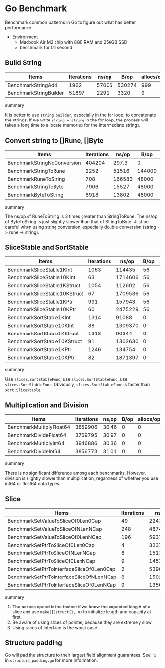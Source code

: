 # Go Benchmark

Benchmark common patterns in Go to figure out what has better performance

- Environment
  - Macbook Air M2 chip with 8GB RAM and 256GB SSD
  - benchmark for 0.1 second

## Build String

| Items  | Iterations | ns/op | B/op | allocs/op |
| ------------- | ------------- | ------------- | ------------- | ------------- |
| BenchmarkStringAdd | 1962 | 57006 | 530274 | 999 |
| BenchmarkStringBuilder | 51897 | 2291 | 3320 | 9 |

summary

It is better to use `string builder`, especially in the for loop, to concatenate the strings. If we write `string + string` in the for loop, the process will takes a long time to  allocate memories for the intermediate strings.

## Convert string to []Rune, []Byte

| Items  | Iterations | ns/op | B/op | allocs/op |
| ------------- | ------------- | ------------- | ------------- | ------------- |
| BenchmarkStringNoConversion | 404204 | 297.3 | 0 | 0 |
| BenchmarkStringToRune | 2252 | 51516 | 144000 | 1000 |
| BenchmarkRuneToString | 708 | 166583 | 48000 | 1000 |
| BenchmarkStringToByte | 7906 | 15527 | 48000 | 1000 |
| BenchmarkByteToString | 8918 | 13802 | 48000 | 1000 |

summary

The ns/op of RuneToString is 3 times greater than StringToRune. The ns/op of ByteToString is just slightly slower than that of StringToByte. Just be careful when using string conversion, especially double conversion (string -> rune -> string).

## SliceStable and SortStable

| Items  | Iterations | ns/op | B/op | allocs/op |
| ------------- | ------------- | ------------- | ------------- | ------------- |
| BenchmarkSliceStable1KInt | 1063 | 114435 | 56 | 2 |
| BenchmarkSliceStable10KInt | 63 | 1714606 | 56 | 2 |
| BenchmarkSliceStable1KStruct | 1054 | 112602 | 56 | 2 |
| BenchmarkSliceStable10KStruct | 67 | 1709536 | 56 | 2 |
| BenchmarkSliceStable1KPtr | 991 | 157943 | 56 | 2 |
| BenchmarkSliceStable10KPtr | 60 | 2475229 | 56 | 2 |
| BenchmarkSortStable1KInt | 1314 | 91088 | 0 | 0 |
| BenchmarkSortStable10KInt | 88 | 1309370 | 0 | 0 |
| BenchmarkSortStable1KStruct | 1318 | 90344 | 0 | 0 |
| BenchmarkSortStable10KStruct | 91 | 1302630 | 0 | 0 |
| BenchmarkSortStable1KPtr | 1246 | 134754 | 0 | 0 |
| BenchmarkSortStable10KPtr | 82 | 1871397 | 0 | 0 |

summary

Use `slices.SortStableFunc`, use `slices.SortStableFunc`, use `slices.SortStableFunc`.
Obviously, `slices.SortStableFunc` is faster than `sort.SliceStable`.

## Multiplication and Division

| Items  | Iterations | ns/op | B/op | allocs/op |
| ------------- | ------------- | ------------- | ------------- | ------------- |
| BenchmarkMultiplyFloat64 | 3859906 | 30.46 | 0 | 0 |
| BenchmarkDivideFloat64 | 3769795 | 30.97 | 0 | 0 |
| BenchmarkMultiplyInt64 | 3946886 | 30.36 | 0 | 0 |
| BenchmarkDivideInt64 | 3856773 | 31.01 | 0 | 0 |

summary

There is no significant difference among each benchmarks. However, division is slightly slower than multiplication, regardless of whether you use int64 or float64 data types.

## Slice

| Items  | Iterations | ns/op | B/op | allocs/op |
| ------------- | ------------- | ------------- | ------------- | ------------- |
| BenchmarkSetValueToSliceOf0Len0Cap        | 49  | 2247754 | 41678080 | 38 |
| BenchmarkSetValueToSliceOfNLenNCap        | 248 | 487447 | 8003584 | 1 |
| BenchmarkSetValueToSliceOf0LenNCap        | 196 | 593774 | 8003584 | 1 |
| BenchmarkSetPtrToSliceOf0Len0Cap          | 4 | 32370386 | 49678092 | 1000038 |
| BenchmarkSetPtrToSliceOfNLenNCap          | 8 | 15173344 | 16003590 | 1000001 |
| BenchmarkSetPtrToSliceOf0LenNCap          | 9 | 14534449 | 16003587 | 1000001 |
| BenchmarkSetPtrToInterfaceSliceOf0Len0Cap | 2 | 53907958 | 96036600 | 1000039 |
| BenchmarkSetPtrToInterfaceSliceOfNLenNCap | 8 | 15025208 | 24007170 | 1000001 |
| BenchmarkSetPtrToInterfaceSliceOf0LenNCap | 9 | 13565810 | 24007173 | 1000001 |

summary

1. The access speed is the fastest if we know the expected length of a slice and use `make([]struct{}, n)` to initialize length and capacity at first.
2. Be aware of using slices of pointer, because they are extremely slow.
3. Using slices of interface is the worst case.

## Structure padding

Go will pad the structure to their largest field alignment guarantees. See `T5` in `structure_padding.go` for more information.
